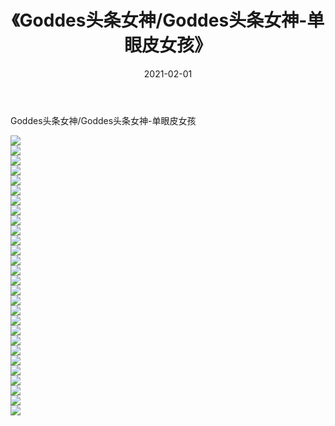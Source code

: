﻿---
layout: post
title:  《Goddes头条女神/Goddes头条女神-单眼皮女孩》
date:   2021-02-01
img: http://pic.660000.xyz/1:/网络美图/2021/Goddes头条女神/Goddes头条女神-单眼皮女孩/000.jpg
categories: [美女, 清纯, 唯美]
---

Goddes头条女神/Goddes头条女神-单眼皮女孩

 ![](http://pic.660000.xyz/1:/网络美图/2021/Goddes头条女神/Goddes头条女神-单眼皮女孩/001.jpg) <br>![](http://pic.660000.xyz/1:/网络美图/2021/Goddes头条女神/Goddes头条女神-单眼皮女孩/002.jpg) <br>![](http://pic.660000.xyz/1:/网络美图/2021/Goddes头条女神/Goddes头条女神-单眼皮女孩/003.jpg) <br>![](http://pic.660000.xyz/1:/网络美图/2021/Goddes头条女神/Goddes头条女神-单眼皮女孩/004.jpg) <br>![](http://pic.660000.xyz/1:/网络美图/2021/Goddes头条女神/Goddes头条女神-单眼皮女孩/005.jpg) <br>![](http://pic.660000.xyz/1:/网络美图/2021/Goddes头条女神/Goddes头条女神-单眼皮女孩/006.jpg) <br>![](http://pic.660000.xyz/1:/网络美图/2021/Goddes头条女神/Goddes头条女神-单眼皮女孩/007.jpg) <br>![](http://pic.660000.xyz/1:/网络美图/2021/Goddes头条女神/Goddes头条女神-单眼皮女孩/008.jpg) <br>![](http://pic.660000.xyz/1:/网络美图/2021/Goddes头条女神/Goddes头条女神-单眼皮女孩/009.jpg) <br>![](http://pic.660000.xyz/1:/网络美图/2021/Goddes头条女神/Goddes头条女神-单眼皮女孩/010.jpg) <br>![](http://pic.660000.xyz/1:/网络美图/2021/Goddes头条女神/Goddes头条女神-单眼皮女孩/011.jpg) <br>![](http://pic.660000.xyz/1:/网络美图/2021/Goddes头条女神/Goddes头条女神-单眼皮女孩/012.jpg) <br>![](http://pic.660000.xyz/1:/网络美图/2021/Goddes头条女神/Goddes头条女神-单眼皮女孩/013.jpg) <br>![](http://pic.660000.xyz/1:/网络美图/2021/Goddes头条女神/Goddes头条女神-单眼皮女孩/014.jpg) <br>![](http://pic.660000.xyz/1:/网络美图/2021/Goddes头条女神/Goddes头条女神-单眼皮女孩/015.jpg) <br>![](http://pic.660000.xyz/1:/网络美图/2021/Goddes头条女神/Goddes头条女神-单眼皮女孩/016.jpg) <br>![](http://pic.660000.xyz/1:/网络美图/2021/Goddes头条女神/Goddes头条女神-单眼皮女孩/017.jpg) <br>![](http://pic.660000.xyz/1:/网络美图/2021/Goddes头条女神/Goddes头条女神-单眼皮女孩/018.jpg) <br>![](http://pic.660000.xyz/1:/网络美图/2021/Goddes头条女神/Goddes头条女神-单眼皮女孩/019.jpg) <br>![](http://pic.660000.xyz/1:/网络美图/2021/Goddes头条女神/Goddes头条女神-单眼皮女孩/020.jpg) <br>![](http://pic.660000.xyz/1:/网络美图/2021/Goddes头条女神/Goddes头条女神-单眼皮女孩/021.jpg) <br>![](http://pic.660000.xyz/1:/网络美图/2021/Goddes头条女神/Goddes头条女神-单眼皮女孩/022.jpg) <br>![](http://pic.660000.xyz/1:/网络美图/2021/Goddes头条女神/Goddes头条女神-单眼皮女孩/023.jpg) <br>![](http://pic.660000.xyz/1:/网络美图/2021/Goddes头条女神/Goddes头条女神-单眼皮女孩/024.jpg) <br>![](http://pic.660000.xyz/1:/网络美图/2021/Goddes头条女神/Goddes头条女神-单眼皮女孩/025.jpg) <br>![](http://pic.660000.xyz/1:/网络美图/2021/Goddes头条女神/Goddes头条女神-单眼皮女孩/026.jpg) <br>![](http://pic.660000.xyz/1:/网络美图/2021/Goddes头条女神/Goddes头条女神-单眼皮女孩/027.jpg) <br>![](http://pic.660000.xyz/1:/网络美图/2021/Goddes头条女神/Goddes头条女神-单眼皮女孩/028.jpg) <br>